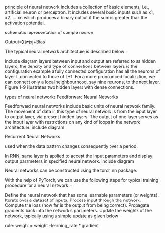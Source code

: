 principle of neural network
includes a collection of basic elements, i.e., artificial neuron or perceptron. It includes several basic inputs such as x1, x2….. xn which produces a binary output if the sum is greater than the activation potential.

schematic representation of sample neuron

Output=∑jwjxj+Bias

The typical neural network architecture is described below −

include diagram
layers between input and output are referred to as hidden layers,
 the density and type of connections between layers is the configuration
example
a fully connected configuration has all the neurons of layer L connected to those of L+1. For a more pronounced localization, we can connect only a local neighbourhood, say nine neurons, to the next layer. Figure 1-9 illustrates two hidden layers with dense connections.

types of neural networks
Feedforward Neural Networks

Feedforward neural networks include basic units of neural network family. The movement of data in this type of neural network is from the input layer to output layer, via present hidden layers. The output of one layer serves as the input layer with restrictions on any kind of loops in the network architecture.
include diagram

Recurrent Neural Networks

used when the data pattern changes consequently over a period.

In RNN, same layer is applied to accept the input parameters and display output parameters in specified neural network.
include diagram

Neural networks can be constructed using the torch.nn package.

With the help of PyTorch, we can use the following steps for typical training procedure for a neural network −

Define the neural network that has some learnable parameters (or weights).
Iterate over a dataset of inputs.
Process input through the network.
Compute the loss (how far is the output from being correct).
Propagate gradients back into the network’s parameters.
Update the weights of the network, typically using a simple update as given below

rule: weight = weight -learning_rate * gradient



